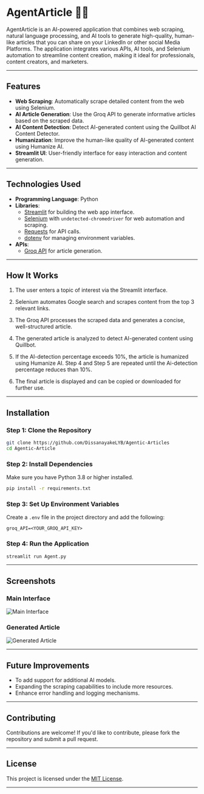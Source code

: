 # **AgentArticle 🕵️‍♂️**

AgentArticle is an AI-powered application that combines web scraping, natural language processing, and AI tools to generate high-quality, human-like articles that you can share on your LinkedIn or other social Media Platforms. The application integrates various APIs, AI tools, and Selenium automation to streamline content creation, making it ideal for professionals, content creators, and marketers.

---

## **Features**

- **Web Scraping**: Automatically scrape detailed content from the web using Selenium.
- **AI Article Generation**: Use the Groq API to generate informative articles based on the scraped data.
- **AI Content Detection**: Detect AI-generated content using the Quillbot AI Content Detector.
- **Humanization**: Improve the human-like quality of AI-generated content using Humanize AI.
- **Streamlit UI**: User-friendly interface for easy interaction and content generation.

---

## **Technologies Used**

- **Programming Language**: Python
- **Libraries**:
  - [Streamlit](https://streamlit.io/) for building the web app interface.
  - [Selenium](https://www.selenium.dev/) with `undetected-chromedriver` for web automation and scraping.
  - [Requests](https://docs.python-requests.org/) for API calls.
  - [dotenv](https://pypi.org/project/python-dotenv/) for managing environment variables.
- **APIs**:
  - [Groq API](https://groq.com/) for article generation.

---

## **How It Works**

1. The user enters a topic of interest via the Streamlit interface.

2. Selenium automates Google search and scrapes content from the top 3 relevant links.

3. The Groq API processes the scraped data and generates a concise, well-structured article.

4. The generated article is analyzed to detect AI-generated content using Quillbot.

5. If the AI-detection percentage exceeds 10%, the article is humanized using Humanize AI. Step 4 and Step 5 are repeated until the Ai-detection percentage reduces than 10%.

6. The final article is displayed and can be copied or downloaded for further use.

---

## **Installation**

### **Step 1: Clone the Repository**

```bash
git clone https://github.com/DissanayakeLYB/Agentic-Articles
cd Agentic-Article
```

### **Step 2: Install Dependencies**

Make sure you have Python 3.8 or higher installed.

```bash
pip install -r requirements.txt
```

### **Step 3: Set Up Environment Variables**

Create a `.env` file in the project directory and add the following:

```
groq_API=<YOUR_GROQ_API_KEY>
```

### **Step 4: Run the Application**

```bash
streamlit run Agent.py
```

---

## **Screenshots**

### **Main Interface**

![Main Interface](https://github.com/DissanayakeLYB/Agentic-Articles/main-interface.png)

### **Generated Article**

![Generated Article](https://github.com/DissanayakeLYB/Agentic-Articles/generated_article.pn)

---

## **Future Improvements**

- To add support for additional AI models.
- Expanding the scraping capabilities to include more resources.
- Enhance error handling and logging mechanisms.

---

## **Contributing**

Contributions are welcome! If you'd like to contribute, please fork the repository and submit a pull request.

---

## **License**

This project is licensed under the [MIT License](https://github.com/DissanayakeLYB/Agentic-Articles/blob/main/LICENSE).

---

